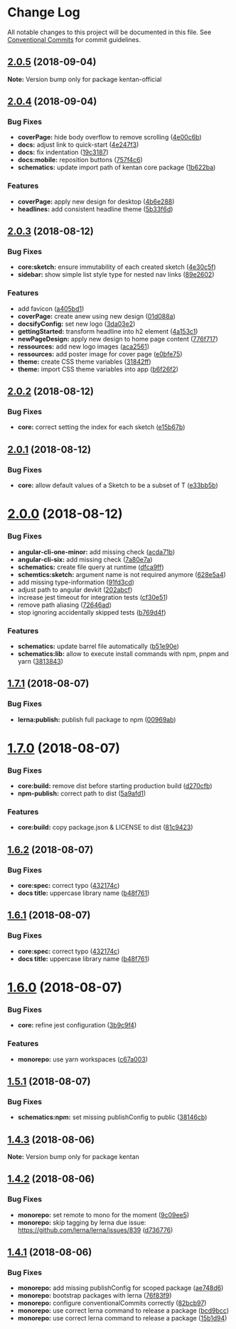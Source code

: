 # Change Log

All notable changes to this project will be documented in this file.
See [Conventional Commits](https://conventionalcommits.org) for commit guidelines.

<a name="2.0.5"></a>
## [2.0.5](https://github.com/kentan-official/kentan/compare/v2.0.4...v2.0.5) (2018-09-04)

**Note:** Version bump only for package kentan-official





<a name="2.0.4"></a>
## [2.0.4](https://github.com/kentan-official/kentan/compare/v2.0.3...v2.0.4) (2018-09-04)


### Bug Fixes

* **coverPage:** hide body overflow to remove scrolling ([4e00c6b](https://github.com/kentan-official/kentan/commit/4e00c6b))
* **docs:** adjust link to quick-start ([4e247f3](https://github.com/kentan-official/kentan/commit/4e247f3))
* **docs:** fix indentation ([19c3187](https://github.com/kentan-official/kentan/commit/19c3187))
* **docs:mobile:** reposition buttons ([757f4c6](https://github.com/kentan-official/kentan/commit/757f4c6))
* **schematics:** update import path of kentan core package ([1b622ba](https://github.com/kentan-official/kentan/commit/1b622ba))


### Features

* **coverPage:** apply new design for desktop ([4b6e288](https://github.com/kentan-official/kentan/commit/4b6e288))
* **headlines:** add consistent headline theme ([5b33f6d](https://github.com/kentan-official/kentan/commit/5b33f6d))





<a name="2.0.3"></a>
## [2.0.3](https://github.com/kentan-official/kentan/compare/v2.0.2...v2.0.3) (2018-08-12)


### Bug Fixes

* **core:sketch:** ensure immutability of each created sketch ([4e30c5f](https://github.com/kentan-official/kentan/commit/4e30c5f))
* **sidebar:** show simple list style type for nested nav links ([89e2602](https://github.com/kentan-official/kentan/commit/89e2602))


### Features

* add favicon ([a405bd1](https://github.com/kentan-official/kentan/commit/a405bd1))
* **coverPage:** create anew using new design ([01d088a](https://github.com/kentan-official/kentan/commit/01d088a))
* **docsifyConfig:** set new logo ([3da03e2](https://github.com/kentan-official/kentan/commit/3da03e2))
* **gettingStarted:** transform headline into h2 element ([4a153c1](https://github.com/kentan-official/kentan/commit/4a153c1))
* **newPageDesign:** apply new design to home page content ([776f717](https://github.com/kentan-official/kentan/commit/776f717))
* **ressources:** add new logo images ([aca2561](https://github.com/kentan-official/kentan/commit/aca2561))
* **ressources:** add poster image for cover page ([e0bfe75](https://github.com/kentan-official/kentan/commit/e0bfe75))
* **theme:** create CSS theme variables ([31842ff](https://github.com/kentan-official/kentan/commit/31842ff))
* **theme:** import CSS theme variables into app ([b6f26f2](https://github.com/kentan-official/kentan/commit/b6f26f2))





<a name="2.0.2"></a>
## [2.0.2](https://github.com/kentan-official/kentan/compare/v2.0.1...v2.0.2) (2018-08-12)


### Bug Fixes

* **core:** correct setting the index for each sketch ([e15b67b](https://github.com/kentan-official/kentan/commit/e15b67b))





<a name="2.0.1"></a>
## [2.0.1](https://github.com/kentan-official/kentan/compare/v2.0.0...v2.0.1) (2018-08-12)


### Bug Fixes

* **core:** allow default values of a Sketch to be a subset of T ([e33bb5b](https://github.com/kentan-official/kentan/commit/e33bb5b))





<a name="2.0.0"></a>
# [2.0.0](https://github.com/kentan-official/kentan/compare/v1.7.1...v2.0.0) (2018-08-12)


### Bug Fixes

* **angular-cli-one-minor:** add missing check ([acda71b](https://github.com/kentan-official/kentan/commit/acda71b))
* **angular-cli-six:** add missing check ([7a80e7a](https://github.com/kentan-official/kentan/commit/7a80e7a))
* **schematics:** create file query at runtime ([dfca9ff](https://github.com/kentan-official/kentan/commit/dfca9ff))
* **schemtics:sketch:** argument name is not required anymore ([628e5a4](https://github.com/kentan-official/kentan/commit/628e5a4))
* add missing type-information ([91fd3cd](https://github.com/kentan-official/kentan/commit/91fd3cd))
* adjust path to angular devkit ([202abcf](https://github.com/kentan-official/kentan/commit/202abcf))
* increase jest timeout for integration tests ([cf30e51](https://github.com/kentan-official/kentan/commit/cf30e51))
* remove path aliasing ([72646ad](https://github.com/kentan-official/kentan/commit/72646ad))
* stop ignoring accidentally skipped tests ([b769d4f](https://github.com/kentan-official/kentan/commit/b769d4f))


### Features

* **schematics:** update barrel file automatically ([b51e90e](https://github.com/kentan-official/kentan/commit/b51e90e))
* **schematics:lib:** allow to execute install commands with npm, pnpm and yarn ([3813843](https://github.com/kentan-official/kentan/commit/3813843))





<a name="1.7.1"></a>
## [1.7.1](https://github.com/kentan-official/kentan/compare/v1.7.0...v1.7.1) (2018-08-07)


### Bug Fixes

* **lerna:publish:** publish full package to npm ([00969ab](https://github.com/kentan-official/kentan/commit/00969ab))





<a name="1.7.0"></a>
# [1.7.0](https://github.com/kentan-official/kentan/compare/v1.6.2...v1.7.0) (2018-08-07)


### Bug Fixes

* **core:build:** remove dist before starting production build ([d270cfb](https://github.com/kentan-official/kentan/commit/d270cfb))
* **npm-publish:** correct path to dist ([5a9afd1](https://github.com/kentan-official/kentan/commit/5a9afd1))


### Features

* **core:build:** copy package.json & LICENSE to dist ([81c9423](https://github.com/kentan-official/kentan/commit/81c9423))





<a name="1.6.2"></a>
## [1.6.2](https://github.com/kentan-official/kentan/compare/v1.6.0...v1.6.2) (2018-08-07)


### Bug Fixes

* **core:spec:** correct typo ([432174c](https://github.com/kentan-official/kentan/commit/432174c))
* **docs title:** uppercase library name ([b48f761](https://github.com/kentan-official/kentan/commit/b48f761))





<a name="1.6.1"></a>
## [1.6.1](https://github.com/kentan-official/kentan/compare/v1.6.0...v1.6.1) (2018-08-07)


### Bug Fixes

* **core:spec:** correct typo ([432174c](https://github.com/kentan-official/kentan/commit/432174c))
* **docs title:** uppercase library name ([b48f761](https://github.com/kentan-official/kentan/commit/b48f761))





<a name="1.6.0"></a>
# [1.6.0](https://github.com/kentan-official/kentan/compare/v1.5.1...v1.6.0) (2018-08-07)


### Bug Fixes

* **core:** refine jest configuration ([3b9c9f4](https://github.com/kentan-official/kentan/commit/3b9c9f4))


### Features

* **monorepo:** use yarn workspaces ([c67a003](https://github.com/kentan-official/kentan/commit/c67a003))





<a name="1.5.1"></a>
## [1.5.1](https://github.com/kentan-official/kentan/compare/v1.5.0...v1.5.1) (2018-08-07)


### Bug Fixes

* **schematics:npm:** set missing publishConfig to public ([38146cb](https://github.com/kentan-official/kentan/commit/38146cb))





<a name="1.4.3"></a>
## [1.4.3](https://github.com/kentan-official/kentan/compare/v1.4.2...v1.4.3) (2018-08-06)

**Note:** Version bump only for package kentan





<a name="1.4.2"></a>
## [1.4.2](https://github.com/kentan-official/kentan/compare/v1.4.1...v1.4.2) (2018-08-06)


### Bug Fixes

* **monorepo:** set remote to mono for the moment ([9c09ee5](https://github.com/kentan-official/kentan/commit/9c09ee5))
* **monorepo:** skip tagging by lerna due issue: https://github.com/lerna/lerna/issues/839 ([d736776](https://github.com/kentan-official/kentan/commit/d736776))





<a name="1.4.1"></a>
## [1.4.1](https://github.com/kentan-official/kentan/compare/v1.4.0...v1.4.1) (2018-08-06)


### Bug Fixes

* **monorepo:** add missing publishConfig for scoped package ([ae748d6](https://github.com/kentan-official/kentan/commit/ae748d6))
* **monorepo:** bootstrap packages with lerna ([76f83f9](https://github.com/kentan-official/kentan/commit/76f83f9))
* **monorepo:** configure conventionalCommits correctly ([82bcb97](https://github.com/kentan-official/kentan/commit/82bcb97))
* **monorepo:** use correct lerna command to release a package ([bcd9bcc](https://github.com/kentan-official/kentan/commit/bcd9bcc))
* **monorepo:** use correct lerna command to release a package ([15b1d94](https://github.com/kentan-official/kentan/commit/15b1d94))
